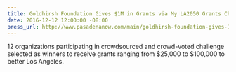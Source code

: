 ```yaml
---
title: Goldhirsh Foundation Gives $1M in Grants via My LA2050 Grants Challenge
date: 2016-12-12 12:00:00 -08:00
press_url: http://www.pasadenanow.com/main/goldhirsh-foundation-gives-1m-in-grants-via-my-la2050-grants-challenge/
---
```


12 organizations participating in crowdsourced and crowd-voted challenge selected as winners to receive grants ranging from $25,000 to $100,000 to better Los Angeles.